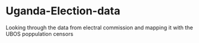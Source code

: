 # Uganda-Election-data
Looking through the data from electral commission and mapping it with the UBOS poppulation censors 
